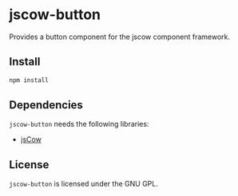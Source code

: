 # jscow-button
Provides a button component for the jscow component framework.

## Install

```sh
npm install
```

## Dependencies

`jscow-button` needs the following libraries:

* [jsCow](https://github.com/jsCow/jsCow)


## License

`jscow-button` is licensed under the GNU GPL.
